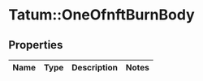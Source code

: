 # Tatum::OneOfnftBurnBody

## Properties
Name | Type | Description | Notes
------------ | ------------- | ------------- | -------------

